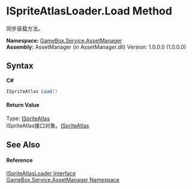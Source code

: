 # ISpriteAtlasLoader.Load Method 
 

同步装载方法。

**Namespace:**&nbsp;<a href="cc6873e1-22bd-dc21-74c4-6be6dc11bacf">GameBox.Service.AssetManager</a><br />**Assembly:**&nbsp;AssetManager (in AssetManager.dll) Version: 1.0.0.0 (1.0.0.0)

## Syntax

**C#**<br />
``` C#
ISpriteAtlas Load()
```


#### Return Value
Type: <a href="c83a3c4f-04d4-61af-0fa1-dc150e03c27b">ISpriteAtlas</a><br />ISpriteAtlas接口对象。<a href="c83a3c4f-04d4-61af-0fa1-dc150e03c27b">ISpriteAtlas</a>

## See Also


#### Reference
<a href="61ba25d7-787e-0785-fe5f-726881697414">ISpriteAtlasLoader Interface</a><br /><a href="cc6873e1-22bd-dc21-74c4-6be6dc11bacf">GameBox.Service.AssetManager Namespace</a><br />